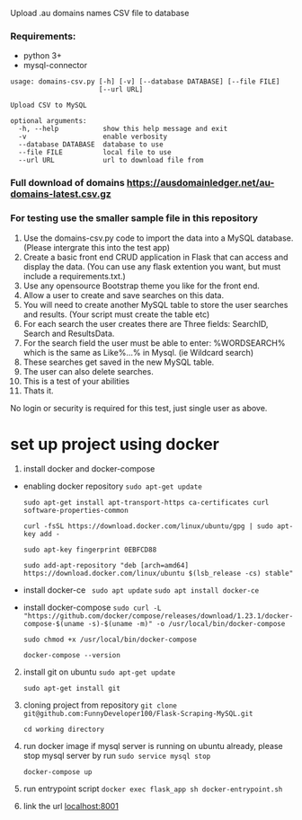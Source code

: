 Upload .au domains names CSV file to database

### Requirements:

* python 3+
* mysql-connector

```
usage: domains-csv.py [-h] [-v] [--database DATABASE] [--file FILE]
                      [--url URL]

Upload CSV to MySQL

optional arguments:
  -h, --help           show this help message and exit
  -v                   enable verbosity
  --database DATABASE  database to use
  --file FILE          local file to use
  --url URL            url to download file from
```
### Full download of domains https://ausdomainledger.net/au-domains-latest.csv.gz
### For testing use the smaller sample file in this repository

1. Use the domains-csv.py code to import the data into a MySQL database. (Please intergrate this into the test app)
2. Create a basic front end CRUD application in Flask that can access and display the data. (You can use any flask extention you want, but must include a requirements.txt.)
3. Use any opensource Bootstrap theme you like for the front end.
4. Allow a user to create and save searches on this data. 
5. You will need to create another MySQL table to store the user searches and results. (Your script must create the table etc)
6. For each search the user creates there are Three fields: SearchID, Search and ResultsData.  
7. For the search field the user must be able to enter: %WORDSEARCH% which is the same as Like%...% in Mysql. (ie Wildcard search)
8. These searches get saved in the new MySQL table.
9. The user can also delete searches.
10. This is a test of your abilities 
11. Thats it.

No login or security is required for this test, just single user as above.

# set up project using docker

1. install docker and docker-compose
- enabling docker repository
    ```sudo apt-get update```
	
    ```sudo apt-get install apt-transport-https ca-certificates curl software-properties-common```

    ```curl -fsSL https://download.docker.com/linux/ubuntu/gpg | sudo apt-key add -```
	
    ```sudo apt-key fingerprint 0EBFCD88```
	
    ```sudo add-apt-repository "deb [arch=amd64]   https://download.docker.com/linux/ubuntu $(lsb_release -cs) stable"```
- install docker-ce
    ``` sudo apt update```
    ```sudo apt install docker-ce ```
- install docker-compose
    ```sudo curl -L  "https://github.com/docker/compose/releases/download/1.23.1/docker-compose-$(uname -s)-$(uname -m)" -o /usr/local/bin/docker-compose```

    ```sudo chmod +x /usr/local/bin/docker-compose```

    ```docker-compose --version```
2.  install git on ubuntu
	  ```sudo apt-get update```
	
	  ```sudo apt-get install git```

3. cloning project from repository
	  ```git clone git@github.com:FunnyDeveloper100/Flask-Scraping-MySQL.git ```
	
	  ```cd working directory```
4. run docker image
	  if mysql server is running on ubuntu already, please stop mysql server by run ```sudo service mysql stop```
	
	  ```docker-compose up```
5. run entrypoint script
	  ```docker exec flask_app sh docker-entrypoint.sh```

6. link the url [localhost:8001](http://localhost:8001)


